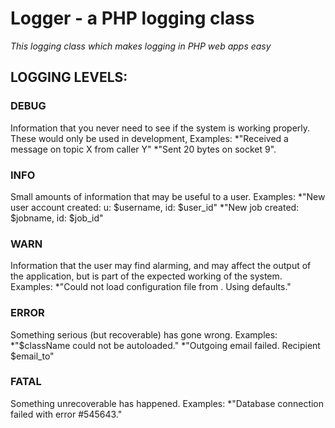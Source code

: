 # Logger - a PHP logging class
_This logging class which makes logging in PHP web apps easy_


## LOGGING LEVELS:

### DEBUG
Information that you never need to see if the system is working properly. These would only be used in development, Examples:
*"Received a message on topic X from caller Y"
*"Sent 20 bytes on socket 9".

### INFO
Small amounts of information that may be useful to a user. Examples:
*"New user account created: u: $username, id: $user_id"
*"New job created: $jobname, id: $job_id"

### WARN
Information that the user may find alarming, and may affect the output of the application, but is part of the expected working of the system. Examples:
*"Could not load configuration file from <path>. Using defaults."

### ERROR
Something serious (but recoverable) has gone wrong. Examples:
*"$className could not be autoloaded."
*"Outgoing email failed. Recipient $email_to"

### FATAL
Something unrecoverable has happened. Examples:
*"Database connection failed with error #545643."
